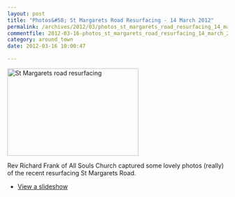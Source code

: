 ```yaml
---
layout: post
title: "Photos&#58; St Margarets Road Resurfacing - 14 March 2012"
permalink: /archives/2012/03/photos_st_margarets_road_resurfacing_14_march_2012.html
commentfile: 2012-03-16-photos_st_margarets_road_resurfacing_14_march_2012
category: around_town
date: 2012-03-16 10:00:47

---
```


<a href="/assets/images/2012/St_Margarets_road_resurfacing.jpg" title="See larger version of - St Margarets road resurfacing"><img src="/assets/images/2012/St_Margarets_road_resurfacing_thumb.jpg" width="300" height="200" alt="St Margarets road resurfacing" class="photo center" /></a>

Rev Richard Frank of All Souls Church captured some lovely photos (really) of the recent resurfacing St Margarets Road.

-   [View a slideshow](http://richardfrank.smugmug.com/photos/swfpopup.mg?AlbumID=21941175&AlbumKey=MjRKRs)
